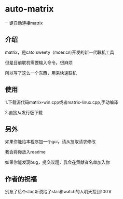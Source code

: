 # auto-matrix
一键自动连接matrix
## 介绍
matrix，是cato sweety（mcer.cn)开发的新一代联机工具

但是目前联机需要输入命令，很麻烦

所以写了这么一个东西，用来快速联机
## 使用
1.下载源代码matrix-win.cpp或者matrix-linux.cpp,手动编译

2.直接从发行版下载
## 另外
如果你能给本程序加一个gui，请从拉取请求修改

我会将你放入readme

如果你能发现bug，提交议题，我会在贡献者名单加入你
## 作者的祝福
别忘了给个star,听说给了star和watch的人明天捡到100￥
